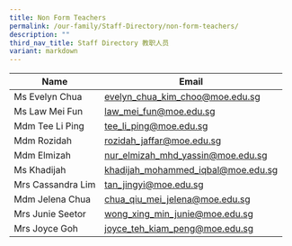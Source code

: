 ```yaml
---
title: Non Form Teachers
permalink: /our-family/Staff-Directory/non-form-teachers/
description: ""
third_nav_title: Staff Directory 教职人员
variant: markdown
---
```

| Name | Email  |
| -------- | -------- |
|Ms Evelyn Chua		|evelyn_chua_kim_choo@moe.edu.sg|
|Ms Law Mei Fun		|law_mei_fun@moe.edu.sg|
|Mdm Tee Li Ping		|tee_li_ping@moe.edu.sg|
|Mdm Rozidah		|rozidah_jaffar@moe.edu.sg|
|Mdm Elmizah		|nur_elmizah_mhd_yassin@moe.edu.sg|
|Ms Khadijah		|khadijah_mohammed_iqbal@moe.edu.sg|
|Mrs Cassandra Lim	|tan_jingyi@moe.edu.sg|
|Mdm Jelena Chua	|chua_qiu_mei_jelena@moe.edu.sg|
|Mrs Junie Seetor		|wong_xing_min_junie@moe.edu.sg|
|Mrs Joyce Goh		|joyce_teh_kiam_peng@moe.edu.sg|
